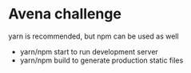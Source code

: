 # Avena challenge

yarn is recommended, but npm can be used as well

- yarn/npm start to run development server
- yarn/npm build to generate production static files
